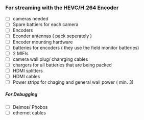 ###  For streaming with the HEVC/H.264 Encoder
   
- [ ] cameras needed
- [ ] Spare battiers for each camera
- [ ] Encoders
- [ ] Econder antennas ( pack seperately )
- [ ] Encoder mounting hardware
- [ ] batteries for encoders ( they use the field monitor batteries) 
- [ ] 2 MIFIs
- [ ] camera wall plug/ chanrging cables
- [ ] chargers for all batteries that are being packed 
- [ ] HDMI splitters
- [ ] HDMI cables 
- [ ] Power strips for chaging and general wall power ( min. 3)

##### For Debugging 
- [ ] Deimos/ Phobos  
- [ ] ethernet cables 
